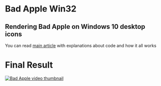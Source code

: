 # Bad Apple Win32
## Rendering Bad Apple on Windows 10 desktop icons
You can read [main article](https://habr.com/ru/articles/794536/) with explanations about code and how it all works

# Final Result
[![Bad Apple video thumbnail](https://sun9-28.userapi.com/impg/JV1qXqiPHh8sg_h3nzY2aE1Z-DNyCmhz-PBKuA/FtXpl_nUhTI.jpg?size=2560x1380&quality=96&sign=52a22f0c8f24d851ee5341115a591a94&type=album)](https://vimeo.com/914183651)
